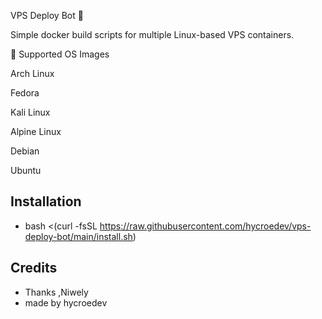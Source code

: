 VPS Deploy Bot 🚀                                                                           

Simple docker build scripts for multiple Linux-based VPS containers.

📂 Supported OS Images

Arch Linux

Fedora

Kali Linux

Alpine Linux

Debian

Ubuntu


## Installation

- bash <(curl -fsSL https://raw.githubusercontent.com/hycroedev/vps-deploy-bot/main/install.sh)

## Credits

- Thanks ,Niwely
- made by hycroedev
